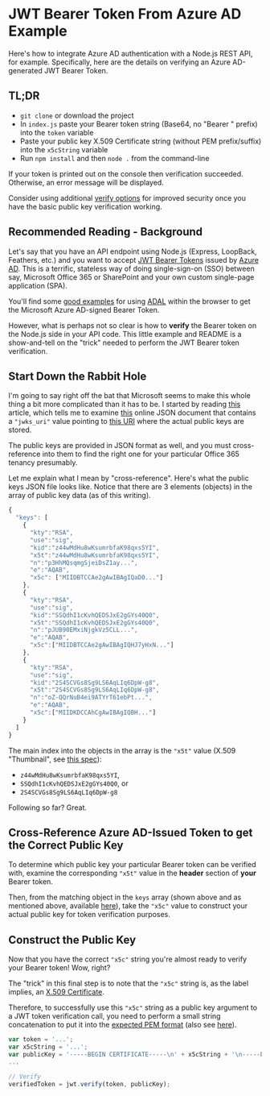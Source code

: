 # JWT Bearer Token From Azure AD Example

Here's how to integrate Azure AD authentication with a Node.js REST API, for example. Specifically, here are the details on verifying an Azure AD-generated JWT Bearer Token.

## TL;DR

- `git clone` or download the project
- In `index.js` paste your Bearer token string (Base64, no "Bearer " prefix) into the `token` variable
- Paste your public key X.509 Certificate string (without PEM prefix/suffix) into the `x5cString` variable
- Run `npm install` and then `node .` from the command-line

If your token is printed out on the console then verification succeeded. Otherwise, an error message will be displayed.

Consider using additional [verify options](https://github.com/auth0/node-jsonwebtoken#jwtverifytoken-secretorpublickey-options-callback) for improved security once you have the basic public key verification working.

## Recommended Reading - Background

Let's say that you have an API endpoint using Node.js (Express, LoopBack, Feathers, etc.) and you want to accept [JWT Bearer Tokens](https://jwt.io/introduction/#how-do-json-web-tokens-work-) issued by [Azure AD](https://docs.microsoft.com/en-us/azure/active-directory/develop/active-directory-dev-understanding-oauth2-implicit-grant). This is a terrific, stateless way of doing single-sign-on (SSO) between say, Microsoft Office 365 or SharePoint and your own custom single-page application (SPA).

You'll find some [good examples](https://github.com/matt-ankerson/vue-adal) for using [ADAL](https://github.com/AzureAD/azure-activedirectory-library-for-js) within the browser to get the Microsoft Azure AD-signed Bearer Token.

However, what is perhaps not so clear is how to **verify** the Bearer token on the Node.js side in your API code. This little example and README is a show-and-tell on the "trick" needed to perform the JWT Bearer token verification.

## Start Down the Rabbit Hole

I'm going to say right off the bat that Microsoft seems to make this whole thing a bit more complicated than it has to be. I started by reading [this](https://docs.microsoft.com/en-us/azure/active-directory/develop/active-directory-token-and-claims#validating-tokens) article, which tells me to examine [this](https://login.microsoftonline.com/common/.well-known/openid-configuration) online JSON document that contains a `"jwks_uri"` value pointing to [this URI](https://login.microsoftonline.com/common/discovery/keys) where the actual public keys are stored.

The public keys are provided in JSON format as well, and you must cross-reference into them to find the right one for your particular Office 365 tenancy presumably.

Let me explain what I mean by "cross-reference". Here's what the public keys JSON file looks like. Notice that there are 3 elements (objects) in the array of public key data (as of this writing).

```javascript
{
  "keys": [
    {
      "kty":"RSA",
      "use":"sig",
      "kid":"z44wMdHu8wKsumrbfaK98qxs5YI",
      "x5t":"z44wMdHu8wKsumrbfaK98qxs5YI",
      "n":"p3HhMQsqmgSjeiDsZ1ay...",
      "e":"AQAB",
      "x5c": ["MIIDBTCCAe2gAwIBAgIQaD0..."]
    },
    {
      "kty":"RSA",
      "use":"sig",
      "kid":"SSQdhI1cKvhQEDSJxE2gGYs40Q0",
      "x5t":"SSQdhI1cKvhQEDSJxE2gGYs40Q0",
      "n":"pJUB90EMxiNjgkVz5CLL...",
      "e":"AQAB",
      "x5c":["MIIDBTCCAe2gAwIBAgIQHJ7yHxN..."]
    },
    {
      "kty":"RSA",
      "use":"sig",
      "kid":"2S4SCVGs8Sg9LS6AqLIq6DpW-g8",
      "x5t":"2S4SCVGs8Sg9LS6AqLIq6DpW-g8",
      "n":"oZ-QQrNuB4ei9ATYrT61ebPt...",
      "e":"AQAB",
      "x5c":["MIIDKDCCAhCgAwIBAgIQBH..."]
    }
  ]
}
```

The main index into the objects in the array is the `"x5t"` value (X.509 "Thumbnail", see [this spec](https://tools.ietf.org/html/draft-ietf-jose-json-web-signature-31#page-12)):

- `z44wMdHu8wKsumrbfaK98qxs5YI`,
- `SSQdhI1cKvhQEDSJxE2gGYs40Q0`, or
- `2S4SCVGs8Sg9LS6AqLIq6DpW-g8`

Following so far? Great.

## Cross-Reference Azure AD-Issued Token to get the Correct Public Key

To determine which public key your particular Bearer token can be verified with, examine the corresponding `"x5t"` value in the **header** section of **your** Bearer token.

Then, from the matching object in the `keys` array (shown above and as mentioned above, available [here](https://login.microsoftonline.com/common/discovery/keys)), take the `"x5c"` value to construct your actual public key for token verification purposes.

## Construct the Public Key

Now that you have the correct `"x5c"` string you're almost ready to verify your Bearer token! Wow, right?

The "trick" in this final step is to note that the `"x5c"` string is, as the label implies, an [X.509 Certificate](https://en.wikipedia.org/wiki/X.509).

Therefore, to successfully use this `"x5c"` string as a public key argument to a JWT token verification call, you need to perform a small string concatenation to put it into the [expected PEM format](https://en.wikipedia.org/wiki/X.509#Certificate_filename_extensions) (also see [here](https://en.wikipedia.org/wiki/Privacy-enhanced_Electronic_Mail)).

```javascript
var token = '...';
var x5cString = '...';
var publicKey = '-----BEGIN CERTIFICATE-----\n' + x5cString + '\n-----END CERTIFICATE-----';
...

// Verify
verifiedToken = jwt.verify(token, publicKey);

```

